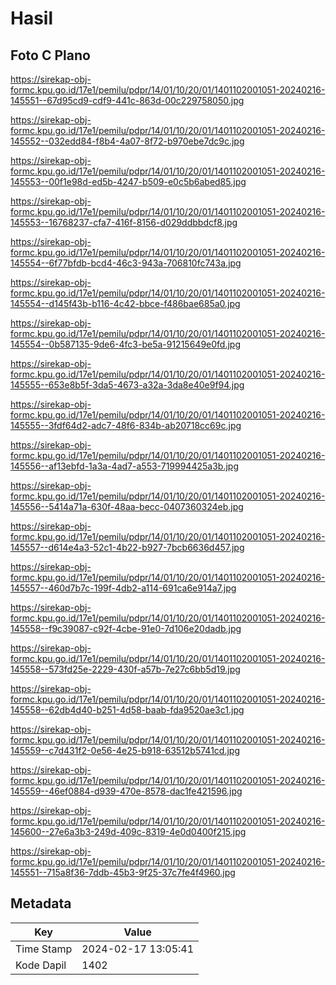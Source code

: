# Hasil

## Foto C Plano

https://sirekap-obj-formc.kpu.go.id/17e1/pemilu/pdpr/14/01/10/20/01/1401102001051-20240216-145551--67d95cd9-cdf9-441c-863d-00c229758050.jpg

https://sirekap-obj-formc.kpu.go.id/17e1/pemilu/pdpr/14/01/10/20/01/1401102001051-20240216-145552--032edd84-f8b4-4a07-8f72-b970ebe7dc9c.jpg

https://sirekap-obj-formc.kpu.go.id/17e1/pemilu/pdpr/14/01/10/20/01/1401102001051-20240216-145553--00f1e98d-ed5b-4247-b509-e0c5b6abed85.jpg

https://sirekap-obj-formc.kpu.go.id/17e1/pemilu/pdpr/14/01/10/20/01/1401102001051-20240216-145553--16768237-cfa7-416f-8156-d029ddbbdcf8.jpg

https://sirekap-obj-formc.kpu.go.id/17e1/pemilu/pdpr/14/01/10/20/01/1401102001051-20240216-145554--6f77bfdb-bcd4-46c3-943a-706810fc743a.jpg

https://sirekap-obj-formc.kpu.go.id/17e1/pemilu/pdpr/14/01/10/20/01/1401102001051-20240216-145554--d145f43b-b116-4c42-bbce-f486bae685a0.jpg

https://sirekap-obj-formc.kpu.go.id/17e1/pemilu/pdpr/14/01/10/20/01/1401102001051-20240216-145554--0b587135-9de6-4fc3-be5a-91215649e0fd.jpg

https://sirekap-obj-formc.kpu.go.id/17e1/pemilu/pdpr/14/01/10/20/01/1401102001051-20240216-145555--653e8b5f-3da5-4673-a32a-3da8e40e9f94.jpg

https://sirekap-obj-formc.kpu.go.id/17e1/pemilu/pdpr/14/01/10/20/01/1401102001051-20240216-145555--3fdf64d2-adc7-48f6-834b-ab20718cc69c.jpg

https://sirekap-obj-formc.kpu.go.id/17e1/pemilu/pdpr/14/01/10/20/01/1401102001051-20240216-145556--af13ebfd-1a3a-4ad7-a553-719994425a3b.jpg

https://sirekap-obj-formc.kpu.go.id/17e1/pemilu/pdpr/14/01/10/20/01/1401102001051-20240216-145556--5414a71a-630f-48aa-becc-0407360324eb.jpg

https://sirekap-obj-formc.kpu.go.id/17e1/pemilu/pdpr/14/01/10/20/01/1401102001051-20240216-145557--d614e4a3-52c1-4b22-b927-7bcb6636d457.jpg

https://sirekap-obj-formc.kpu.go.id/17e1/pemilu/pdpr/14/01/10/20/01/1401102001051-20240216-145557--460d7b7c-199f-4db2-a114-691ca6e914a7.jpg

https://sirekap-obj-formc.kpu.go.id/17e1/pemilu/pdpr/14/01/10/20/01/1401102001051-20240216-145558--f9c39087-c92f-4cbe-91e0-7d106e20dadb.jpg

https://sirekap-obj-formc.kpu.go.id/17e1/pemilu/pdpr/14/01/10/20/01/1401102001051-20240216-145558--573fd25e-2229-430f-a57b-7e27c6bb5d19.jpg

https://sirekap-obj-formc.kpu.go.id/17e1/pemilu/pdpr/14/01/10/20/01/1401102001051-20240216-145558--62db4d40-b251-4d58-baab-fda9520ae3c1.jpg

https://sirekap-obj-formc.kpu.go.id/17e1/pemilu/pdpr/14/01/10/20/01/1401102001051-20240216-145559--c7d431f2-0e56-4e25-b918-63512b5741cd.jpg

https://sirekap-obj-formc.kpu.go.id/17e1/pemilu/pdpr/14/01/10/20/01/1401102001051-20240216-145559--46ef0884-d939-470e-8578-dac1fe421596.jpg

https://sirekap-obj-formc.kpu.go.id/17e1/pemilu/pdpr/14/01/10/20/01/1401102001051-20240216-145600--27e6a3b3-249d-409c-8319-4e0d0400f215.jpg

https://sirekap-obj-formc.kpu.go.id/17e1/pemilu/pdpr/14/01/10/20/01/1401102001051-20240216-145551--715a8f36-7ddb-45b3-9f25-37c7fe4f4960.jpg


## Metadata

| Key        | Value               |
| ---------- | ------------------- |
| Time Stamp | 2024-02-17 13:05:41 |
| Kode Dapil | 1402                |



